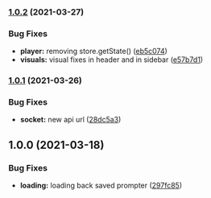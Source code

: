 ### [1.0.2](https://github.com/zilahir/teleprompter/compare/v1.0.1...v1.0.2) (2021-03-27)


### Bug Fixes

* **player:** removing store.getState() ([eb5c074](https://github.com/zilahir/teleprompter/commit/eb5c074872d0427da071357e20043fd3f67fc95e))
* **visuals:** visual fixes in header and in sidebar ([e57b7d1](https://github.com/zilahir/teleprompter/commit/e57b7d19a6392c5b4c1a03f3bcba97a7d158365c))

### [1.0.1](https://github.com/zilahir/teleprompter/compare/v1.0.0...v1.0.1) (2021-03-26)


### Bug Fixes

* **socket:** new api url ([28dc5a3](https://github.com/zilahir/teleprompter/commit/28dc5a39691a638dd74b4e285850fac34c09a0a7))

## 1.0.0 (2021-03-18)


### Bug Fixes

* **loading:** loading back saved prompter ([297fc85](https://github.com/zilahir/teleprompter/commit/297fc85ad9693a85836ae330daed2860f6c17aab))
